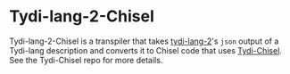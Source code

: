 # Tydi-lang-2-Chisel

Tydi-lang-2-Chisel is a transpiler that takes [tydi-lang-2](https://github.com/twoentartian/tydi-lang-2)'s `json` output of a Tydi-lang description and converts it to Chisel code that uses [Tydi-Chisel](https://github.com/ccromjongh/Tydi-Chisel). See the Tydi-Chisel repo for more details.

